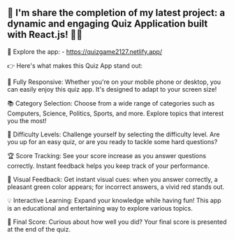 ## 🚀  I'm  share the completion of my latest project: a dynamic and engaging Quiz Application built with React.js! 🧠🌟

🔗 Explore the app: - https://quizgame2127.netlify.app/

👉 Here's what makes this Quiz App stand out:

📱 Fully Responsive: Whether you're on your mobile phone or desktop, you can easily enjoy this quiz app. It's designed to adapt to your screen size!

📚 Category Selection: Choose from a wide range of categories such as Computers, Science, Politics, Sports, and more. Explore topics that interest you the most!

🌟 Difficulty Levels: Challenge yourself by selecting the difficulty level. Are you up for an easy quiz, or are you ready to tackle some hard questions?

🏆 Score Tracking: See your score increase as you answer questions correctly. Instant feedback helps you keep track of your performance.

🚦 Visual Feedback: Get instant visual cues: when you answer correctly, a pleasant green color appears; for incorrect answers, a vivid red stands out.

💡 Interactive Learning: Expand your knowledge while having fun! This app is an educational and entertaining way to explore various topics.

🎉 Final Score: Curious about how well you did? Your final score is presented at the end of the quiz.
